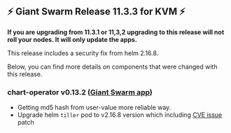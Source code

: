 ## :zap: Giant Swarm Release 11.3.3 for KVM :zap:

**If you are upgrading from 11.3.1 or 11,3,2 upgrading to this release will not roll your nodes. It will only update the apps.**

This release includes a security fix from helm 2.16.8.

Below, you can find more details on components that were changed with this release.

### chart-operator v0.13.2 ([Giant Swarm app](https://github.com/giantswarm/chart-operator/releases/tag/v0.13.2))

- Getting md5 hash from user-value more reliable way. 
- Upgrade helm `tiller` pod to v2.16.8 version which including [CVE issue](https://github.com/helm/helm/security/advisories/GHSA-cjjc-xp8v-855w) patch  
